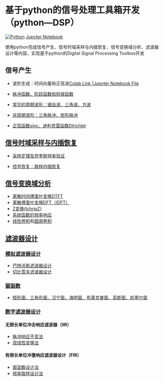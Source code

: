 # 基于python的信号处理工具箱开发（python—DSP）
[![Python](https://img.shields.io/badge/python-3.9-blue)](https://docs.python.org/zh-cn/3.9/)
[Jupyter Notebook](https://jupyter.org/)

使用python完成信号产生、信号时域采样与内插恢复、信号变换域分析、滤波器设计等内容，实现基于python的Digital Signal Processing Toolbox开发


## 信号产生

- 波形生成：时间向量和正弦波[Colab Link ](https://colab.research.google.com/drive/1WrB8Z21WtpIRplLLE5osj0cxzDq0qMQE)|[Jupyter Notebook File](https://github.com/Chenying2000/Python-DSP/blob/main/%E6%AF%95%E4%B8%9A%E8%AE%BE%E8%AE%A1%EF%BC%9A%E4%BF%A1%E5%8F%B7%E5%A4%84%E7%90%86%E5%B7%A5%E5%85%B7%E7%AE%B1%E5%BC%80%E5%8F%91/%E4%BF%A1%E5%8F%B7%E4%BA%A7%E7%94%9F/%E6%B3%A2%E5%BD%A2%E7%94%9F%E6%88%90%EF%BC%9A%E6%97%B6%E9%97%B4%E5%90%91%E9%87%8F%E5%92%8C%E6%AD%A3%E5%BC%A6%E6%B3%A2.ipynb)

- [脉冲函数、阶跃函数和斜坡函数](https://colab.research.google.com/drive/1qTqbF-BOaeUFhmWJ-5FIFz-gO2Ldxzkq)

- [常见的周期波形：锯齿波、三角波、方波](https://colab.research.google.com/drive/1vin5Wl02Mi8DUPxsw8uHVh3RY5sUPw90)

- [非周期波形：三角脉冲、矩形脉冲](https://colab.research.google.com/drive/1xe2b6IjROY2aWtEvE5dz0vfuvp6pMAaf)

- [正弦函数sinc、迪利克雷函数Dlrichlet](https://colab.research.google.com/drive/1gFE-SGN01Nh7qGYFgRcpRhCeESLCqM3r)



## [信号时域采样与内插恢复](https://github.com/Chenying2000/py-SPT/tree/main/%E6%AF%95%E4%B8%9A%E8%AE%BE%E8%AE%A1%EF%BC%9A%E4%BF%A1%E5%8F%B7%E5%A4%84%E7%90%86%E5%B7%A5%E5%85%B7%E7%AE%B1%E5%BC%80%E5%8F%91/%E4%BF%A1%E5%8F%B7%E9%87%87%E6%A0%B7%E4%B8%8E%E6%81%A2%E5%A4%8D%EF%BC%88%E6%97%B6%E5%9F%9F%E5%88%86%E6%9E%90%EF%BC%89)
- [采样定理及奈奎斯特率验证](https://colab.research.google.com/drive/1aqBYTxth4f6p_fdO9u7Q5pAC-tUibOZQ)

- [信号恢复：取样内插恢复](https://colab.research.google.com/drive/1yvTHvSn19ehKHSEgqbXtayND12Z16_ly)

## [信号变换域分析](https://github.com/Chenying2000/py-SPT/tree/main/%E6%AF%95%E4%B8%9A%E8%AE%BE%E8%AE%A1%EF%BC%9A%E4%BF%A1%E5%8F%B7%E5%A4%84%E7%90%86%E5%B7%A5%E5%85%B7%E7%AE%B1%E5%BC%80%E5%8F%91/%E4%BF%A1%E5%8F%B7%E5%8F%98%E6%8D%A2%EF%BC%88%E5%8F%98%E6%8D%A2%E5%9F%9F%E5%88%86%E6%9E%90%EF%BC%89)
- [离散时间傅里叶变换DTFT](https://colab.research.google.com/drive/1CG7tDezBkdp7i_KBDCIEE3WfcHiD7Iy7)
- [离散傅里叶变换DFT（IDFT）](https://colab.research.google.com/drive/12Z6dlpTVzCDeSrnzGlIMmO0mi7-r2PSL)
- [Z变换(IchripZ)](https://colab.research.google.com/drive/1C5fRYTJo6RHVzJLHxy0tvwRkjpUnRVCw)
- [系统函数的频率响应](https://colab.research.google.com/drive/1TJFGBktSFd0dqXjlnMNSvr3bYN94nQUY)
- [线性卷积](https://colab.research.google.com/drive/18MqCcezyvaNN8f6qTQKvBPm4RapDMsqy)和[圆周卷积](https://colab.research.google.com/drive/1V5fITlGZHOMKf6yrxTLJPix6PIDfm-en)

## [滤波器设计](https://github.com/Chenying2000/py-SPT/tree/main/%E6%AF%95%E4%B8%9A%E8%AE%BE%E8%AE%A1%EF%BC%9A%E4%BF%A1%E5%8F%B7%E5%A4%84%E7%90%86%E5%B7%A5%E5%85%B7%E7%AE%B1%E5%BC%80%E5%8F%91/%E6%BB%A4%E6%B3%A2%E5%99%A8%E8%AE%BE%E8%AE%A1)
### [模拟滤波器设计](https://github.com/Chenying2000/py-SPT/tree/main/%E6%AF%95%E4%B8%9A%E8%AE%BE%E8%AE%A1%EF%BC%9A%E4%BF%A1%E5%8F%B7%E5%A4%84%E7%90%86%E5%B7%A5%E5%85%B7%E7%AE%B1%E5%BC%80%E5%8F%91/%E6%BB%A4%E6%B3%A2%E5%99%A8%E8%AE%BE%E8%AE%A1/%E6%A8%A1%E6%8B%9F%E6%BB%A4%E6%B3%A2%E5%99%A8%E8%AE%BE%E8%AE%A1)
- [巴特沃斯滤波器设计](https://colab.research.google.com/drive/1AMf6PnVRs5bHV0l2GT_J3iZl900sZprY)
- [切比雪夫滤波器设计](https://colab.research.google.com/drive/1qqMFAirp0GTGAJ4g_YVQSYhPyab7V1Zp)
### [窗函数](https://github.com/Chenying2000/py-SPT/tree/main/%E6%AF%95%E4%B8%9A%E8%AE%BE%E8%AE%A1%EF%BC%9A%E4%BF%A1%E5%8F%B7%E5%A4%84%E7%90%86%E5%B7%A5%E5%85%B7%E7%AE%B1%E5%BC%80%E5%8F%91/%E6%BB%A4%E6%B3%A2%E5%99%A8%E8%AE%BE%E8%AE%A1/%E6%95%B0%E5%AD%97%E6%BB%A4%E6%B3%A2%E5%99%A8%E8%AE%BE%E8%AE%A1/%E7%AA%97%E5%87%BD%E6%95%B0)
- [矩形窗、三角形窗、汉宁窗、海明窗、布莱克曼窗、高斯窗、凯塞尔窗](https://colab.research.google.com/drive/1nYaQVr5uI6W5XvlmAzspMouJjmXiVgjv)

### [数字滤波器设计](https://github.com/Chenying2000/py-SPT/tree/main/%E6%AF%95%E4%B8%9A%E8%AE%BE%E8%AE%A1%EF%BC%9A%E4%BF%A1%E5%8F%B7%E5%A4%84%E7%90%86%E5%B7%A5%E5%85%B7%E7%AE%B1%E5%BC%80%E5%8F%91/%E6%BB%A4%E6%B3%A2%E5%99%A8%E8%AE%BE%E8%AE%A1/%E6%95%B0%E5%AD%97%E6%BB%A4%E6%B3%A2%E5%99%A8%E8%AE%BE%E8%AE%A1)
#### 无限长单位冲击响应滤波器（IIR）
- [脉冲响应不变法](https://colab.research.google.com/drive/1IKOSMxJTo-4fjCI27WyqkgJnxx685lH1)
- [双线性变换法](https://colab.research.google.com/drive/1cRhLZYzBSnvIIefoRusrPBGp3X4lRCPe)
#### 有限长单位冲激响应滤波器设计（FIR）
- [窗函数设计法](https://colab.research.google.com/drive/1KB_4UDbMw_jK4WrUgpFYQIvt1uZgjXtw)
- [频率取样设计法](https://colab.research.google.com/drive/1anBwfNl9frMVSsszHvm3ofsJevwwn22d)
